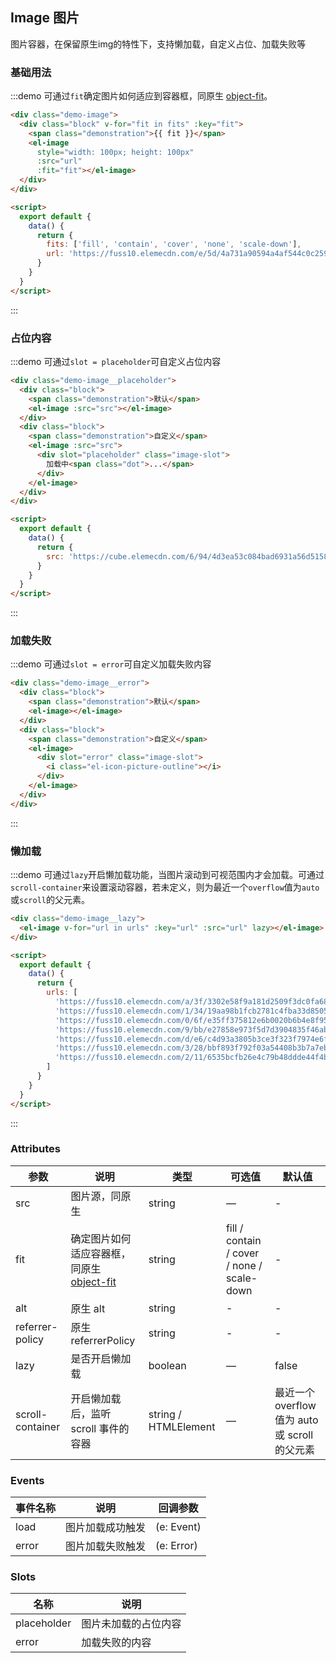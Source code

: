 ## Image 图片
图片容器，在保留原生img的特性下，支持懒加载，自定义占位、加载失败等

### 基础用法

:::demo 可通过`fit`确定图片如何适应到容器框，同原生 [object-fit](https://developer.mozilla.org/en-US/docs/Web/CSS/object-fit)。
```html
<div class="demo-image">
  <div class="block" v-for="fit in fits" :key="fit">
    <span class="demonstration">{{ fit }}</span>
    <el-image
      style="width: 100px; height: 100px"
      :src="url"
      :fit="fit"></el-image>
  </div>
</div>

<script>
  export default {
    data() {
      return {
        fits: ['fill', 'contain', 'cover', 'none', 'scale-down'],
        url: 'https://fuss10.elemecdn.com/e/5d/4a731a90594a4af544c0c25941171jpeg.jpeg'
      }
    }
  }
</script>
```
:::

### 占位内容

:::demo 可通过`slot = placeholder`可自定义占位内容
```html
<div class="demo-image__placeholder">
  <div class="block">
    <span class="demonstration">默认</span>
    <el-image :src="src"></el-image>
  </div>
  <div class="block">
    <span class="demonstration">自定义</span>
    <el-image :src="src">
      <div slot="placeholder" class="image-slot">
        加载中<span class="dot">...</span>
      </div>
    </el-image>
  </div>
</div>

<script>
  export default {
    data() {
      return {
        src: 'https://cube.elemecdn.com/6/94/4d3ea53c084bad6931a56d5158a48jpeg.jpeg'
      }
    }
  }
</script>
```
:::

### 加载失败

:::demo 可通过`slot = error`可自定义加载失败内容
```html
<div class="demo-image__error">
  <div class="block">
    <span class="demonstration">默认</span>
    <el-image></el-image>
  </div>
  <div class="block">
    <span class="demonstration">自定义</span>
    <el-image>
      <div slot="error" class="image-slot">
        <i class="el-icon-picture-outline"></i>
      </div>
    </el-image>
  </div>
</div>
```
:::

### 懒加载

:::demo 可通过`lazy`开启懒加载功能，当图片滚动到可视范围内才会加载。可通过`scroll-container`来设置滚动容器，若未定义，则为最近一个`overflow`值为`auto`或`scroll`的父元素。
```html
<div class="demo-image__lazy">
  <el-image v-for="url in urls" :key="url" :src="url" lazy></el-image>
</div>

<script>
  export default {
    data() {
      return {
        urls: [
          'https://fuss10.elemecdn.com/a/3f/3302e58f9a181d2509f3dc0fa68b0jpeg.jpeg',
          'https://fuss10.elemecdn.com/1/34/19aa98b1fcb2781c4fba33d850549jpeg.jpeg',
          'https://fuss10.elemecdn.com/0/6f/e35ff375812e6b0020b6b4e8f9583jpeg.jpeg',
          'https://fuss10.elemecdn.com/9/bb/e27858e973f5d7d3904835f46abbdjpeg.jpeg',
          'https://fuss10.elemecdn.com/d/e6/c4d93a3805b3ce3f323f7974e6f78jpeg.jpeg',
          'https://fuss10.elemecdn.com/3/28/bbf893f792f03a54408b3b7a7ebf0jpeg.jpeg',
          'https://fuss10.elemecdn.com/2/11/6535bcfb26e4c79b48ddde44f4b6fjpeg.jpeg'
        ]
      }
    }
  }
</script>
```
:::

### Attributes
| 参数      | 说明    | 类型      | 可选值       | 默认值   |
|---------- |-------- |---------- |-------------  |-------- |
| src | 图片源，同原生 | string | — | - |
| fit | 确定图片如何适应容器框，同原生 [object-fit](https://developer.mozilla.org/en-US/docs/Web/CSS/object-fit) | string | fill / contain / cover / none / scale-down | - |
| alt | 原生 alt | string | - | - |
| referrer-policy | 原生 referrerPolicy | string | - | - |
| lazy | 是否开启懒加载 | boolean | — | false |
| scroll-container | 开启懒加载后，监听 scroll 事件的容器 | string / HTMLElement | — | 最近一个 overflow 值为 auto 或 scroll 的父元素 |

### Events
| 事件名称      | 说明    | 回调参数      |
|---------- |-------- |---------- |
| load | 图片加载成功触发 | (e: Event) |
| error | 图片加载失败触发 | (e: Error) |

### Slots
| 名称    | 说明         |
|---------|-------------|
| placeholder | 图片未加载的占位内容 |
| error | 加载失败的内容 |


